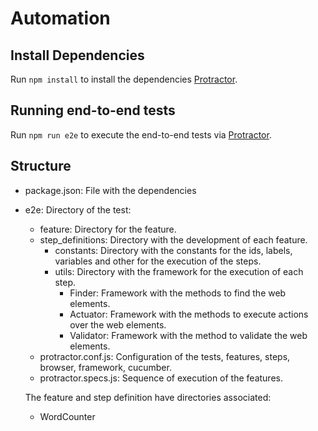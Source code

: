 # Automation
## Install Dependencies

Run `npm install` to install the dependencies [Protractor](http://www.protractortest.org/).

## Running end-to-end tests

Run `npm run e2e` to execute the end-to-end tests via [Protractor](http://www.protractortest.org/).

## Structure
* package.json: File with the dependencies
* e2e: Directory of the test:
  * feature: Directory for the feature.
  * step_definitions: Directory with the development of each feature.
    * constants: Directory with the constants for the ids, labels, variables and other for the execution of the steps.
    * utils: Directory with the framework for the execution of each step.
      * Finder: Framework with the methods to find the web elements.
      * Actuator: Framework with the methods to execute actions over the web elements.
      * Validator: Framework with the method to validate the web elements.
  * protractor.conf.js: Configuration of the tests, features, steps, browser, framework, cucumber.
  * protractor.specs.js: Sequence of execution of the features.
  
  
  The feature and step definition have directories associated:
  * WordCounter


